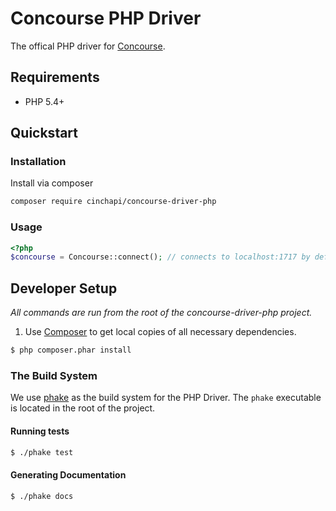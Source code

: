 # Concourse PHP Driver
The offical PHP driver for [Concourse](http://concoursedb.com).

## Requirements
* PHP 5.4+

## Quickstart

### Installation
Install via composer
```bash
composer require cinchapi/concourse-driver-php
```

### Usage
```php
<?php
$concourse = Concourse::connect(); // connects to localhost:1717 by default
```

## Developer Setup
*All commands are run from the root of the concourse-driver-php project.*

1. Use [Composer](https://getcomposer.org/) to get local copies of all necessary dependencies.
```bash
$ php composer.phar install
```

### The Build System
We use [phake](https://github.com/jaz303/phake) as the build system for the PHP Driver. The `phake` executable is located in the root of the project.

#### Running tests
```bash
$ ./phake test
```

#### Generating Documentation
```bash
$ ./phake docs
```
